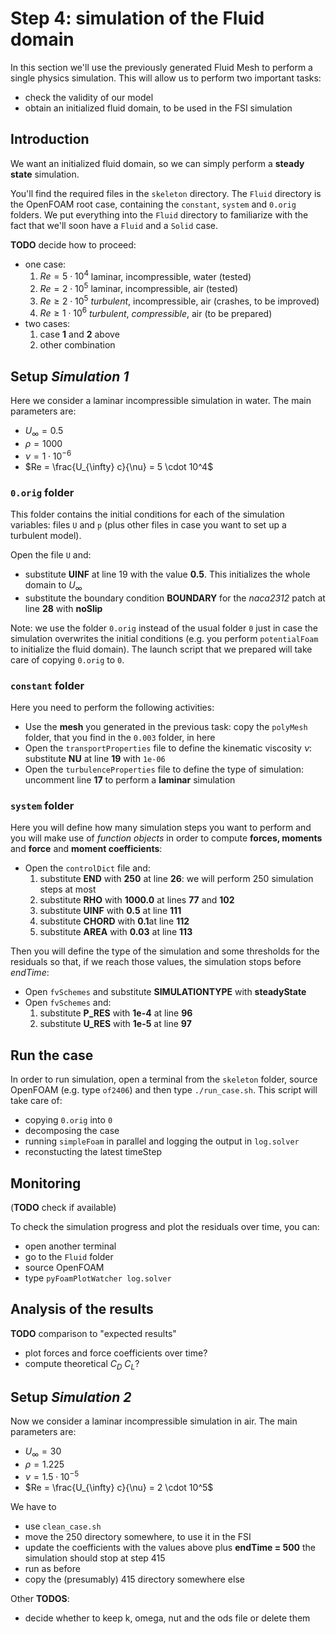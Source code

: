 # Step 4: simulation of the Fluid domain

In this section we'll use the previously generated Fluid Mesh to perform a single physics simulation.
This will allow us to perform two important tasks:

- check the validity of our model
- obtain an initialized fluid domain, to be used in the FSI simulation

## Introduction

We want an initialized fluid domain, so we can simply perform a **steady state** simulation.

You'll find the required files in the `skeleton` directory. The `Fluid` directory is the OpenFOAM root case, containing the `constant`, `system` and
`0.orig` folders. We put everything into the `Fluid` directory to familiarize with the fact that we'll soon have a `Fluid` and a `Solid` case.

**TODO** decide how to proceed:

- one case:
    1. $Re=5\cdot 10^4$ laminar, incompressible, water (tested)
    2. $Re=2\cdot 10^5$ laminar, incompressible, air (tested)
    3. $Re \geq 2\cdot 10^5$ *turbulent*, incompressible, air (crashes, to be improved)
    4. $Re \geq 1\cdot 10^6$ *turbulent*, *compressible*, air (to be prepared)
- two cases:
    1. case **1** and **2** above
    2. other combination

## Setup *Simulation 1*

Here we consider a laminar incompressible simulation in water. The main parameters are:

- $U_{\infty} = 0.5$
- $\rho = 1000$
- $\nu = 1 \cdot 10^{-6}$
- $Re = \frac{U_{\infty} c}{\nu} = 5 \cdot 10^4$

### `0.orig` folder

This folder contains the initial conditions for each of the simulation variables: files `U` and `p` (plus other files in case you want to set up a turbulent model).

Open the file `U` and:

- substitute **UINF** at line 19 with the value **0.5**. This initializes the whole domain to $U_{\infty}$
- substitute the boundary condition **BOUNDARY** for the *naca2312* patch at line **28** with **noSlip**

Note: we use the folder `0.orig` instead of the usual folder `0` just in case the simulation overwrites the initial conditions (e.g. you perform `potentialFoam` to initialize the fluid domain). The launch script that we prepared will take care of copying `0.orig` to `0`.

### `constant` folder

Here you need to perform the following activities:

- Use the **mesh** you generated in the previous task: copy the `polyMesh` folder, that you find in the `0.003` folder, in here
- Open the `transportProperties` file to define the kinematic viscosity $\nu$: substitute **NU** at line **19** with `1e-06`
- Open the `turbulenceProperties` file to define the type of simulation: uncomment line **17** to perform a **laminar** simulation

### `system` folder

Here you will define how many simulation steps you want to perform and you will make use of *function objects* in order to compute **forces, moments** and **force** and **moment coefficients**:

- Open the `controlDict` file and:
    1. substitute **END** with **250** at line **26**: we will perform 250 simulation steps at most
    2. substitute **RHO** with **1000.0** at lines **77** and **102**
    3. substitute **UINF** with **0.5** at line **111**
    4. substitute **CHORD** with **0.1**at line **112**
    5. substitute **AREA** with **0.03** at line **113**

Then you will define the type of the simulation and some thresholds for the residuals so that, if we reach those values, the simulation stops before *endTime*:

- Open `fvSchemes` and substitute **SIMULATIONTYPE** with **steadyState**
- Open `fvSchemes` and:
    1. substitute **P_RES** with **1e-4** at line **96**
    2. substitute **U_RES** with **1e-5** at line **97**

## Run the case

In order to run simulation, open a terminal from the `skeleton` folder, source OpenFOAM (e.g. type `of2406`) and then type `./run_case.sh`. This script will take care of:

- copying `0.orig` into `0`
- decomposing the case
- running `simpleFoam` in parallel and logging the output in `log.solver`
- reconstucting the latest timeStep

## Monitoring

(**TODO** check if available)

To check the simulation progress and plot the residuals over time, you can:

- open another terminal
- go to the `Fluid` folder
- source OpenFOAM
- type `pyFoamPlotWatcher log.solver`

## Analysis of the results

**TODO** comparison to "expected results"

- plot forces and force coefficients over time?
- compute theoretical $C_D$ $C_L$?

## Setup *Simulation 2*

Now we consider a laminar incompressible simulation in air. The main parameters are:

- $U_{\infty} = 30$
- $\rho = 1.225$
- $\nu = 1.5 \cdot 10^{-5}$
- $Re = \frac{U_{\infty} c}{\nu} = 2 \cdot 10^5$

We have to

- use `clean_case.sh`
- move the 250 directory somewhere, to use it in the FSI
- update the coefficients with the values above plus **endTime = 500** the simulation should stop at step 415
- run as before
- copy the (presumably) 415 directory somewhere else


Other **TODOS**:

- decide whether to keep k, omega, nut and the ods file or delete them